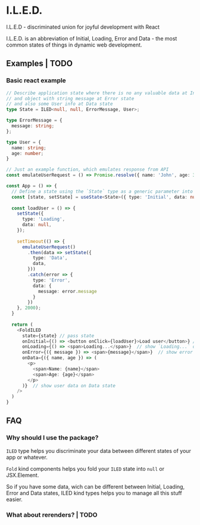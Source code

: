 # I.L.E.D.

I.L.E.D - discriminated union for joyful development with React

I.L.E.D. is an abbreviation of Initial, Loading, Error and Data - the most common states of things in dynamic web development.

## Examples | TODO

### Basic react example

```ts
// Describe application state where there is no any valuable data at Initial and Loading states
// and object with string message at Error state
// and also some User info at Data state
type State = ILED<null, null, ErrorMessage, User>;

type ErrorMessage = {
  message: string;
};

type User = {
  name: string;
  age: number;
}

// Just an example function, which emulates response from API
const emulateUserRequest = () => Promise.resolve({ name: 'John', age: 38 });

const App = () => {
  // Define a state using the `State` type as a generic parameter into `useState` hook and Initial type value as initial value
  const [state, setState] = useState<State>({ type: 'Initial', data: null });
  
  const loadUser = () => {
    setState({
      type: 'Loading',
      data: null,
    });
    
    setTimeout(() => {
      emulateUserRequest()
        .then(data => setState({
          type: 'Data',
          data,
        }))
        .catch(error => {
          type: 'Error',
          data: {
            message: error.message
          }
        })
    }, 2000);
  }
  
  return (
    <FoldILED
      state={state} // pass state
      onInitial={() => <button onClick={loadUser}>Load user</button>} // show button which load user on Initial state
      onLoading={() => <span>Loading...</span>}  // show `Loading...` on Loading state
      onError={({ message }) => <span>{message}</span>}  // show error message on Error state
      onData={({ name, age }) => (
        <p>
          <span>Name: {name}</span>
          <span>Age: {age}</span>
        </p>
      )}  // show user data on Data state
    />
  )
}
```

## FAQ

### Why should I use the package?
`ILED` type helps you discriminate your data between different states of your app or whatever. 

`Fold` kind components helps you fold your `ILED` state into `null` or JSX.Element.

So if you have some data, wich can be different between Initial, Loading, Error and Data states, ILED kind types helps you to manage all this stuff easier.

### What about rerenders? | TODO
